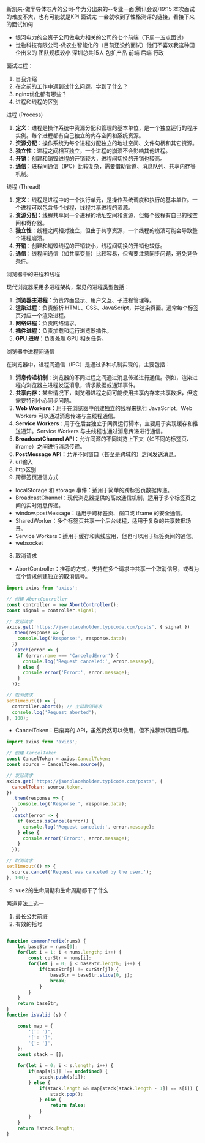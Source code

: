 新凯来-做半导体芯片的公司-华为分出来的--专业一面(腾讯会议)19:15 本次面试的难度不大，也有可能就是KPI
面试完 一会就收到了性格测评的链接，看接下来的面试如何

+ 银河电力的全资子公司做电力相关的公司的七个前端（下周一五点面试）
+ 觉物科技有限公司-做农业智能化的（目前还没约面试）他们不喜欢我这种国企出来的 团队规模较小 
深圳总共15人 包扩产品 前端 后端 行政

面试过程：
1. 自我介绍
2. 在之前的工作中遇到过什么问题，学到了什么？
3. nginx优化都有哪些？
4. 进程和线程的区别

 进程 (Process)

1. **定义**：进程是操作系统中资源分配和管理的基本单位，是一个独立运行的程序实例。每个进程都有自己独立的内存空间和系统资源。
2. **资源分配**：操作系统为每个进程分配独立的地址空间、文件句柄和其它资源。
3. **独立性**：进程之间相互独立，一个进程的崩溃不会影响其他进程。
4. **开销**：创建和销毁进程的开销较大，进程间切换的开销也较高。
5. **通信**：进程间通信（IPC）比较复杂，需要借助管道、消息队列、共享内存等机制。

 线程 (Thread)

1. **定义**：线程是进程中的一个执行单元，是操作系统调度和执行的基本单位。一个进程可以包含多个线程，线程共享进程的资源。
2. **资源分配**：线程共享同一个进程的地址空间和资源，但每个线程有自己的栈空间和寄存器。
3. **独立性**：线程之间相对独立，但由于共享资源，一个线程的崩溃可能会导致整个进程崩溃。
4. **开销**：创建和销毁线程的开销较小，线程间切换的开销也较低。
5. **通信**：线程间通信（如共享变量）比较容易，但需要注意同步问题，避免竞争条件。

 浏览器中的进程和线程

现代浏览器采用多进程架构，常见的进程类型包括：

1. **浏览器主进程**：负责界面显示、用户交互、子进程管理等。
2. **渲染进程**：负责解析 HTML、CSS、JavaScript，并渲染页面。通常每个标签页对应一个渲染进程。
3. **网络进程**：负责网络请求。
4. **插件进程**：负责加载和运行浏览器插件。
5. **GPU 进程**：负责处理 GPU 相关任务。

 浏览器中进程间通信

在浏览器中，进程间通信（IPC）是通过多种机制实现的，主要包括：

1. **消息传递机制**：浏览器的不同进程之间通过消息传递进行通信。例如，渲染进程向浏览器主进程发送消息，请求数据或通知事件。
2. **共享内存**：某些情况下，浏览器进程之间可能使用共享内存来共享数据，但这需要特别小心同步问题。
3. **Web Workers**：用于在浏览器中创建独立的线程来执行 JavaScript。Web Workers 可以通过消息传递与主线程通信。
4. **Service Workers**：用于在后台独立于网页运行脚本，主要用于实现缓存和推送通知。Service Workers 与主线程也通过消息传递进行通信。
5. **BroadcastChannel API**：允许同源的不同浏览上下文（如不同的标签页、iframe）之间进行消息传递。
6. **PostMessage API**：允许不同窗口（甚至是跨域的）之间发送消息。
5. url输入
6. http区别
7. 跨标签页通信方式
+ localStorage 和 storage 事件：适用于简单的跨标签页数据传递。
+ BroadcastChannel：现代浏览器提供的高效通信机制，适用于多个标签页之间的实时消息传递。
+ window.postMessage：适用于跨标签页、窗口或 iframe 的安全通信。
+ SharedWorker：多个标签页共享一个后台线程，适用于复杂的共享数据场景。
+ Service Workers：适用于缓存和离线应用，但也可以用于标签页间的通信。
+ websocket
8. 取消请求

+ AbortController：推荐的方式，支持在多个请求中共享一个取消信号，或者为每个请求创建独立的取消信号。
```js
import axios from 'axios';

// 创建 AbortController
const controller = new AbortController();
const signal = controller.signal;

// 发起请求
axios.get('https://jsonplaceholder.typicode.com/posts', { signal })
  .then(response => {
    console.log('Response:', response.data);
  })
  .catch(error => {
    if (error.name === 'CanceledError') {
      console.log('Request canceled:', error.message);
    } else {
      console.error('Error:', error.message);
    }
  });

// 取消请求
setTimeout(() => {
  controller.abort(); // 主动取消请求
  console.log('Request aborted');
}, 100);

```
+ CancelToken：已废弃的 API，虽然仍然可以使用，但不推荐新项目采用。
```js
import axios from 'axios';

// 创建 CancelToken
const CancelToken = axios.CancelToken;
const source = CancelToken.source();

// 发起请求
axios.get('https://jsonplaceholder.typicode.com/posts', {
  cancelToken: source.token,
})
  .then(response => {
    console.log('Response:', response.data);
  })
  .catch(error => {
    if (axios.isCancel(error)) {
      console.log('Request canceled:', error.message);
    } else {
      console.error('Error:', error.message);
    }
  });

// 取消请求
setTimeout(() => {
  source.cancel('Request was canceled by the user.');
}, 100);

```

9. vue2的生命周期和生命周期都干了什么

两道算法二选一
1. 最长公共前缀
2. 有效的括号


```js

function commonPrefix(nums) {
    let baseStr = nums[0];
    for(let i = 1; i < nums.length; i++) {
        const curStr = nums[i];
        for(let j = 0; j < baseStr.length; j++) {
            if(baseStr[j] != curStr[j]) {
                baseStr = baseStr.slice(0, j);
                break;
            }
        } 
    }
    return baseStr;
}
function isValid (s) {

    const map = {
        '(': ')',
        '[': ']',
        '{': '}',
    };
    const stack = [];

    for(let i = 0; i < s.length; i++) {
        if(map[s[i]] !== undefined) {
            stack.push(s[i]);
        } else {
            if(stack.length && map[stack[stack.length - 1]] == s[i]) {
                stack.pop();
            } else {
                return false;
            }
        }
    }
    return !stack.length;
}
```
